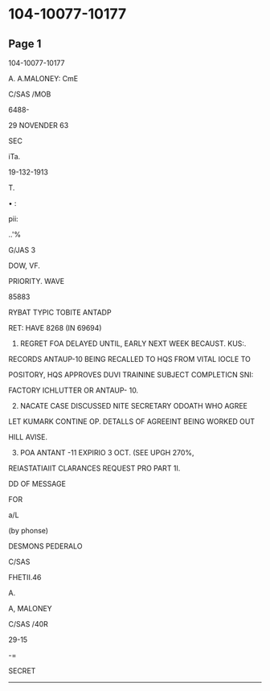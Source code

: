 # 104-10077-10177

## Page 1

104-10077-10177

A. A.MALONEY: CmE

C/SAS /MOB

6488-

29 NOVENDER 63

SEC

iTa.

19-132-1913

T.

• :

pii:

..'%

G/JAS 3

DOW, VF.

PRIORITY. WAVE

85883

RYBAT TYPIC TOBITE ANTADP

RET: HAVE 8268 (IN 69694)

1. REGRET FOA DELAYED UNTIL, EARLY NEXT WEEK BECAUST. KUS:.

RECORDS ANTAUP-10 BEING RECALLED TO HQS FROM VITAL IOCLE TO

POSITORY, HQS APPROVES DUVI TRAININE SUBJECT COMPLETICN SNI:

FACTORY ICHLUTTER OR ANTAUP- 10.

2. NACATE CASE DISCUSSED NITE SECRETARY ODOATH WHO AGREE

LET KUMARK CONTINE OP. DETALLS OF AGREEINT BEING WORKED OUT

HILL AVISE.

3. POA ANTANT -11 EXPIRIO 3 OCT. (SEE UPGH 270%,

REIASTATIAIIT CLARANCES REQUEST PRO PART 1I.

DD OF MESSAGE

FOR

a/L

(by phonse)

DESMONS PEDERALO

C/SAS

FHETII.46

A.

A, MALONEY

C/SAS /40R

29-15

-=

SECRET

---

